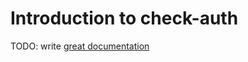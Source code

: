 # Introduction to check-auth

TODO: write [great documentation](http://jacobian.org/writing/what-to-write/)

